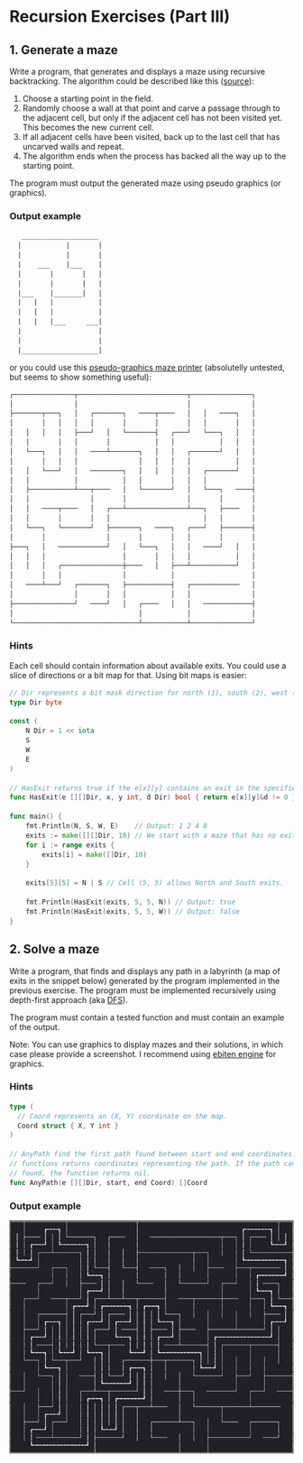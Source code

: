 # Recursion Exercises (Part III)

## 1. Generate a maze

Write a program, that generates and displays a maze using recursive
backtracking. The algorithm could be described like this ([source]):

[source]: https://weblog.jamisbuck.org/2010/12/27/maze-generation-recursive-backtracking

1. Choose a starting point in the field.
2. Randomly choose a wall at that point and carve a passage through to the
   adjacent cell, but only if the adjacent cell has not been visited yet. This
   becomes the new current cell.
3. If all adjacent cells have been visited, back up to the last cell that has
   uncarved walls and repeat.
4. The algorithm ends when the process has backed all the way up to the
   starting point.

The program must output the generated maze using pseudo graphics (or graphics).

### Output example

```txt
   ___________________
  |           |       |
  |           |       |
  |    ___    |___    |
  |       |       |   |
  |       |       |   |
  |___    |_______|   |
  |   |   |           |
  |   |   |           |
  |   |   |___     ___|
  |                   |
  |                   |
  |___________________|
```

or you could use this [pseudo-graphics maze printer] (absolutelly untested, but
seems to show something useful):

[pseudo-graphics maze printer]: https://go.dev/play/p/voz2dTPjO7h

```txt
┌───────────────┬───────────────────────────┬───────────────┐
│               │                           │               │
├───────┬───┐   │   ┌───────┐   ────┬────   │   │   ────┐   │
│       │   │   │   │       │       │       │   │       │   │
│   │   │   │   ├───┘   │   └───────┤   ┌───┘   └───┐   │   │
│   │       │   │       │           │   │           │   │   │
│   └───┐   │   │   ────┴───────┐   │   │   ┌───────┘   │   │
│       │   │   │               │   │   │   │           │   │
│   │   └───┘   │   ────────┐   │   │   │   │   ┌───────┘   │
│   │           │           │   │       │   │   │           │
│   ├───────────┴───┬────   │   └───────┘   │   └───┐   ────┤
│   │               │       │               │       │       │
│   │   ────┬────   │   ┌───┴───────────────┴───┐   ├────   │
│   │       │       │   │                       │   │       │
│   └───┐   └───────┘   ├───────┐   ────┐   ┌───┘   ├───────┤
│       │               │       │       │   │       │       │
├───┐   │   ────────────┘   │   └───┐   │   │   ────┘   │   │
│   │   │                   │       │   │   │           │   │
│   │   │   ┌───────────────┼────   │   ├───┴───────────┘   │
│       │   │               │           │                   │
│   ────┴───┘   ┌───────┐   ├───────────┤   ┌────────────   │
│               │       │   │           │   │               │
├───────────────┘   ────┘   │   ┌────   │   │   ────────────┤
│                               │           │               │
└───────────────────────────────┴───────────┴───────────────┘
```

### Hints

Each cell should contain information about available exits. You could use a
slice of directions or a bit map for that. Using bit maps is easier:

```go
// Dir represents a bit mask direction for north (1), south (2), west (4) and east (8).
type Dir byte

const (
	N Dir = 1 << iota
	S
	W
	E
)

// HasExit returns true if the e[x][y] contains an exit in the specified direction.
func HasExit(e [][]Dir, x, y int, d Dir) bool { return e[x][y]&d != 0 }

func main() {
	fmt.Println(N, S, W, E)    // Output: 1 2 4 8
	exits := make([][]Dir, 10) // We start with a maze that has no exits.
	for i := range exits {
		exits[i] = make([]Dir, 10)
	}

	exits[5][5] = N | S // Cell (5, 5) allows North and South exits.

	fmt.Println(HasExit(exits, 5, 5, N)) // Output: true
	fmt.Println(HasExit(exits, 5, 5, W)) // Output: false
}
```

## 2. Solve a maze

Write a program, that finds and displays any path in a labyrinth (a map of
exits in the snippet below) generated by the program implemented in the previous
exercise. The program must be implemented recursively using depth-first approach
(aka [DFS]).

[DFS]: https://en.wikipedia.org/wiki/Depth-first_search

The program must contain a tested function and must contain an example of the
output.

Note: You can use graphics to display mazes and their solutions, in which case
please provide a screenshot. I recommend using [ebiten engine] for graphics.

[ebiten engine]: https://ebitengine.org/

### Hints

```go
type (
  // Coord represents an (X, Y) coordinate on the map.
  Coord struct { X, Y int }
)

// AnyPath find the first path found between start and end coordinates. The
// functions returns coordinates representing the path. If the path cannot be
// found, the function returns nil.
func AnyPath(e [][]Dir, start, end Coord) []Coord
```

### Output example

![solved maze](resources/screenshot.png)
